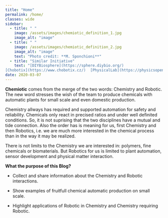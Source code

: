 ```yaml
---
title: "Home"
permalink: /home/
classes: wide
sidebar:
  - title: " "
    image: /assets/images/chemiotic_definition_1.jpg
    image_alt: "image"
  - title: " "
    image: /assets/images/chemiotic_definition_2.jpg
    image_alt: "image"
    text: "Photo credit: **M. Sponchioni**"
  - title: "Similar Initiative"
    text: "[DIYBiosphere](https://sphere.diybio.org/)  
[Chobotix](https://www.chobotix.cz/)  [PhysicalLab](https://physicsopenlab.org/)  [The Pulsar](http://www.thepulsar.be/)"
date: 2020-03-07
---
```


**Chemiotic** comes from the merge of the two words: Chemistry and Robotic. The new word stresses the wish of the team to produce chemicals with automatic plants for small scale and even domestic production.

Chemistry allways has required and supported automation for safety and reliability. Chemicals only react in precised ratios and under well definited conditions. So, it is not suprising that the two disciplines have a mutual and tide connection. Also the order has is meaning for us, first Chemistry and then Robotics, i.e. we are much more interested in the chemical process than in the way it may be realized. 

There is not limits to the Chemistry we are interested in: polymers, fine chemicals or biomaterials. But Robotics for us is limited to plant automation, sensor development and physical matter interaction.

**What the purpose of this Blog?**

- Collect and share information about the Chemistry and Robotic interactions. 

- Show examples of fruitfull chemical automatic production on small scale.

- Highlight applications of Robotic in Chemistry and Chemistry requiring Robotic.